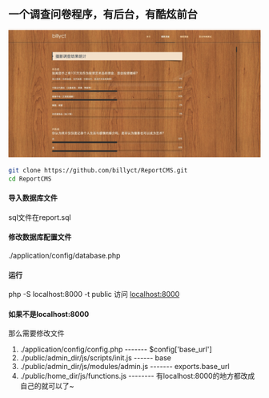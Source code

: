 ## 一个调查问卷程序，有后台，有酷炫前台

![image](https://github.com/billyct/ReportCMS/raw/master/screenshots/report.png)

```bash
git clone https://github.com/billyct/ReportCMS.git
cd ReportCMS
```

#### 导入数据库文件
sql文件在report.sql

#### 修改数据库配置文件
./application/config/database.php

#### 运行
php -S localhost:8000 -t public
访问 [localhost:8000](http://localhost:8000)


#### 如果不是localhost:8000
那么需要修改文件
1. ./application/config/config.php ------- $config['base_url']
2. ./public/admin_dir/js/scripts/init.js ------ base
3. ./public/admin_dir/js/modules/admin.js ------- exports.base_url
4. ./public/home_dir/js/functions.js --------
有localhost:8000的地方都改成自己的就可以了~
